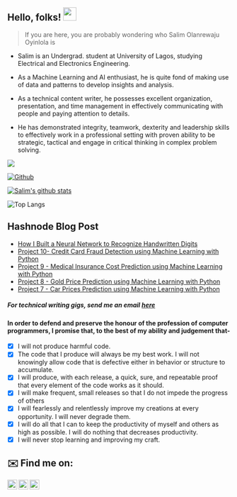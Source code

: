 ## Hello, folks! <img src="https://raw.githubusercontent.com/MartinHeinz/MartinHeinz/master/wave.gif" width="30px">

> If you are here, you are probably wondering who Salim Olanrewaju Oyinlola is 

- Salim is an Undergrad. student at University of Lagos, studying Electrical and Electronics Engineering.

- As a Machine Learning and AI enthusiast, he is quite fond of making use of data and patterns to develop insights and analysis.

- As a technical content writer, he possesses excellent organization, presentation, and time management in effectively communicating with people and paying attention to details. 
- He has demonstrated integrity, teamwork, dexterity and leadership skills to effectively work in a professional setting with proven ability to be strategic, tactical and engage in critical thinking in complex problem solving.
 
![](https://visitor-badge.laobi.icu/badge?page_id=salimcodes.salimcodes)

[![Github](https://img.shields.io/github/followers/salimcodes?label=Follow&style=social)](https://github.com/salimcodes)

[![Salim's github stats](https://github-readme-stats.vercel.app/api?username=salimcodes)](https://github.com/salimcodes/github-readme-stats&theme=blue)

![Top Langs](https://github-readme-stats.vercel.app/api/top-langs/?username=salimcodes&theme=blue)

## Hashnode Blog Post
<!-- HASHNODE:START -->
- [How I Built a Neural Network to Recognize Handwritten Digits](https://salimcodes.hashnode.dev/how-i-built-a-neural-network-to-recognize-handwritten-digits)
- [Project 10- Credit Card Fraud Detection using Machine Learning with Python](https://salimcodes.hashnode.dev/project-10-credit-card-fraud-detection-using-machine-learning-with-python)
- [Project 9 - Medical Insurance Cost Prediction using Machine Learning with Python](https://salimcodes.hashnode.dev/project-9-medical-insurance-cost-prediction-using-machine-learning-with-python)
- [Project 8 - Gold Price Prediction using Machine Learning with Python](https://salimcodes.hashnode.dev/project-8-gold-price-prediction-using-machine-learning-with-python)
- [Project 7 - Car Prices Prediction using Machine Learning with Python](https://salimcodes.hashnode.dev/project-7-car-prices-prediction-using-machine-learning-with-python)
<!-- HASHNODE:END -->



##### For technical writing gigs, send me an email [here](mailto:salimoyinlola@gmail.com)

#### In order to defend and preserve the honour of the profession of computer programmers, I promise that, to the best of my ability and judgement that- 

- [x] I will not produce harmful code.
- [x] The code that I produce will always be my best work. I will not knowingly allow code that is defective either in behavior or structure to accumulate. 
- [x] I will produce, with each release, a quick, sure, and repeatable proof that every element of the code works as it should. 
- [x] I will make frequent, small releases so that I do not impede the progress of others
- [x] I will fearlessly and relentlessly improve my creations at every opportunity. I will never degrade them.
- [x] I will do all that I can to keep the productivity of myself and others as high as possible. I will do nothing that decreases productivity.
- [x] I will never stop learning and improving my craft.   

## ✉️ Find me on:

[<img align="left" alt="salimopines | Twitter" width="22px" src="https://cdn.jsdelivr.net/npm/simple-icons@v3/icons/twitter.svg" />](https://twitter.com/salimopines)
[<img align="left" alt="Salim Oyinlola | LinkedIn" width="22px" src="https://cdn.jsdelivr.net/npm/simple-icons@v3/icons/linkedin.svg" />](https://www.linkedin.com/in/salim-oyinlola/)
[<img align="left" alt="Salim.Ingram | Instagram" width="22px" src="https://cdn.jsdelivr.net/npm/simple-icons@v3/icons/instagram.svg" />](https://www.instagram.com/salim.ingram)




